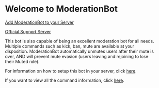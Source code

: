 # Welcome to ModerationBot

[Add ModerationBot to your Server](https://discordapp.com/api/oauth2/authorize?client_id=346848517186125834&scope=bot&permissions=8)

[Official Support Server](https://discord.gg/Rvm7cKj)

This bot is also capable of being an excellent moderation bot for all needs. Multiple commands such as kick, ban, mute are available at your disposition. ModerationBot automatically unmutes users after their mute is over, AND will prevent mute evasion (users leaving and rejoining to lose their Muted role).

For information on how to setup this bot in your server, click [here](https://marathxnz.github.io/ModerationBot/setup/).

If you want to view all the command information, click [here](https://marathxnz.github.io/ModerationBot/commands/).